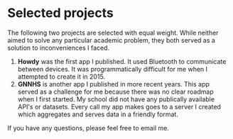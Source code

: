 
# Selected projects

The following two projects are selected with equal weight. While neither aimed to solve any particular academic problem, they both served as a solution to inconveniences I faced. 

 1. **Howdy** was the first app I published. It used Bluetooth to communicate between devices. It was programmatically difficult for me when I attempted to create it in 2015.
 2. **GNNHS** is another app I published in more recent years. This app served as a challenge for me because there was no clear roadmap when I first started. My school did not have any publically available API's or datasets. Every call my app makes goes to a server I created which aggregates and serves data in a friendly format. 


If you have any questions, please feel free to email me. 
